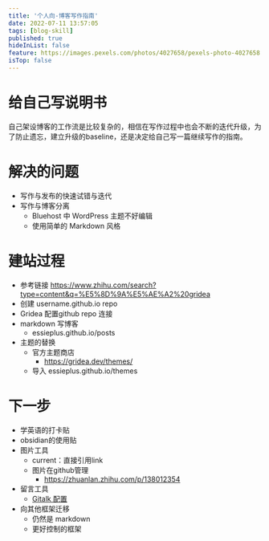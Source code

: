```yaml
---
title: '个人向-博客写作指南'
date: 2022-07-11 13:57:05
tags: [blog-skill]
published: true
hideInList: false
feature: https://images.pexels.com/photos/4027658/pexels-photo-4027658.jpeg?cs=srgb&dl=pexels-joshua-miranda-4027658.jpg&fm=jpg
isTop: false
---
```



# 给自己写说明书
自己架设博客的工作流是比较复杂的，相信在写作过程中也会不断的迭代升级，为了防止遗忘，建立升级的baseline，还是决定给自己写一篇继续写作的指南。

# 解决的问题
- 写作与发布的快速试错与迭代
- 写作与博客分离  
    - Bluehost 中 WordPress 主题不好编辑
    - 使用简单的 Markdown 风格

# 建站过程
- 参考链接 https://www.zhihu.com/search?type=content&q=%E5%8D%9A%E5%AE%A2%20gridea
- 创建 username.github.io repo 
- Gridea 配置github repo 连接
- markdown 写博客
    - essieplus.github.io/posts
- 主题的替换
    - 官方主题商店
        - https://gridea.dev/themes/
    - 导入 essieplus.github.io/themes
  
# 下一步
- 学英语的打卡贴
- obsidian的使用贴
- 图片工具
    - current：直接引用link
    - 图片在github管理 
        - https://zhuanlan.zhihu.com/p/138012354    
- 留言工具
    - [Gitalk 配置](https://zhuanlan.zhihu.com/p/258592325)
- 向其他框架迁移
    - 仍然是 markdown
    - 更好控制的框架
